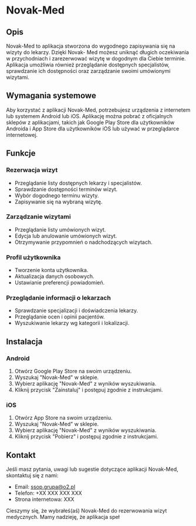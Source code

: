 # Novak-Med

## Opis
Novak-Med to aplikacja stworzona do wygodnego zapisywania się na wizyty do lekarzy. Dzięki Novak-
Med możesz uniknąć długich oczekiwania w przychodniach i zarezerwować wizytę w dogodnym dla
Ciebie terminie. Aplikacja umożliwia również przeglądanie dostępnych specjalistów, sprawdzanie ich
dostępności oraz zarządzanie swoimi umówionymi wizytami.

## Wymagania systemowe
Aby korzystać z aplikacji Novak-Med, potrzebujesz urządzenia z internetem lub systemem Android lub
iOS. Aplikację można pobrać z oficjalnych sklepów z aplikacjami, takich jak Google Play Store dla
użytkowników Androida i App Store dla użytkowników iOS lub używać w przeglądarce internetowej.

## Funkcje

### Rezerwacja wizyt
- Przeglądanie listy dostępnych lekarzy i specjalistów.
- Sprawdzanie dostępności terminów wizyt.
- Wybór dogodnego terminu wizyty.
- Zapisywanie się na wybraną wizytę.

### Zarządzanie wizytami
- Przeglądanie listy umówionych wizyt.
- Edycja lub anulowanie umówionych wizyt.
- Otrzymywanie przypomnień o nadchodzących wizytach.

### Profil użytkownika
- Tworzenie konta użytkownika.
- Aktualizacja danych osobowych.
- Ustawianie preferencji powiadomień.

### Przeglądanie informacji o lekarzach
- Sprawdzanie specjalizacji i doświadczenia lekarzy.
- Przeglądanie ocen i opinii pacjentów.
- Wyszukiwanie lekarzy wg kategorii i lokalizacji.

## Instalacja

### Android
1. Otwórz Google Play Store na swoim urządzeniu.
2. Wyszukaj "Novak-Med" w sklepie.
3. Wybierz aplikację "Novak-Med" z wyników wyszukiwania.
4. Kliknij przycisk "Zainstaluj" i postępuj zgodnie z instrukcjami.

### iOS
1. Otwórz App Store na swoim urządzeniu.
2. Wyszukaj "Novak-Med" w sklepie.
3. Wybierz aplikację "Novak-Med" z wyników wyszukiwania.
4. Kliknij przycisk "Pobierz" i postępuj zgodnie z instrukcjami.

## Kontakt

Jeśli masz pytania, uwagi lub sugestie dotyczące aplikacji Novak-Med, skontaktuj się z nami:

- Email: ssop.grupa@o2.pl
- Telefon: +XX XXX XXX XXX
- Strona internetowa: XXX

Cieszymy się, że wybrałeś(aś) Novak-Med do rezerwowania wizyt medycznych. Mamy nadzieję, że aplikacja speł
